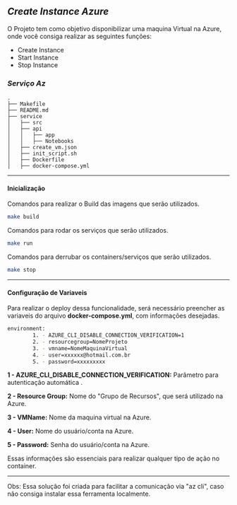 ## ***Create Instance Azure***
O Projeto tem como objetivo disponibilizar uma maquina Virtual na Azure, onde você consiga realizar as seguintes funções:

  - Create Instance 
  - Start    Instance
  - Stop    Instance

### *Serviço Az*
```
.
├── Makefile
├── README.md
├── service
│   ├── src
│   ├── api
│   │   ├── app
│   │   ├── Notebooks
│   ├── create_vm.json
│   ├── init_script.sh
│   ├── Dockerfile
│   ├── docker-compose.yml
```


----------

#### Inicialização
Comandos para realizar o Build das imagens que serão utilizados.

```bash
make build
```

Comandos para rodar os serviços que serão utilizados.

```bash
make run
```
Comandos para derrubar os containers/serviços que serão utilizados.

```bash
make stop
```

----------

#### Configuração de Variaveis

Para realizar o deploy dessa funcionalidade, será necessário preencher as variaveis do arquivo **docker-compose.yml**, com informações desejadas.  

```bash
environment:
		1. - AZURE_CLI_DISABLE_CONNECTION_VERIFICATION=1
		2. - resourcegroup=NomeProjeto
		3. - vmname=NomeMaquinaVirtual
		4. - user=xxxxxx@hotmail.com.br
		5. - password=xxxxxxxxx
```

**1 - AZURE_CLI_DISABLE_CONNECTION_VERIFICATION:**
Parâmetro para autenticação automática .

**2 - Resource Group:**
Nome do "Grupo de Recursos", que será utilizado na Azure.

**3 - VMName:**
Nome da maquina virtual na Azure.

**4 - User:**
Nome do usuário/conta na Azure.

**5 - Password:**
Senha do usuário/conta na Azure.

Essas informações são essenciais para realizar qualquer tipo de ação no container.  

----------


Obs: Essa solução foi criada para facilitar a comunicação via "az cli", caso não consiga instalar essa ferramenta localmente.
